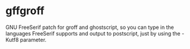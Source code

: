 # gffgroff
GNU FreeSerif patch for groff and ghostscript, so you can type in the languages FreeSerif supports and output to postscript, just by using the -Kutf8 parameter.
